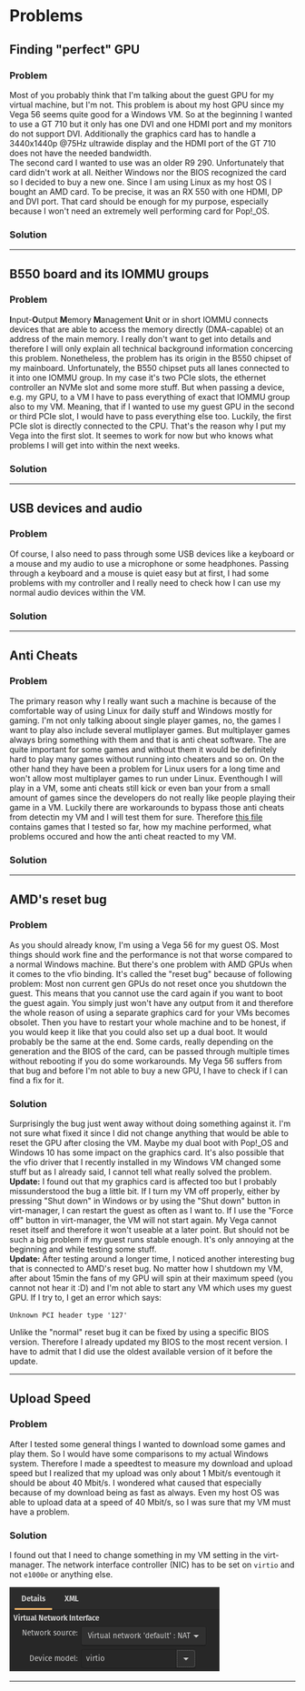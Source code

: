 # Problems
## Finding "perfect" GPU
### **Problem**
Most of you probably think that I'm talking about the guest GPU for my virtual machine, but I'm not. This problem is about my host GPU since my Vega 56 seems quite good for a Windows VM. So at the beginning I wanted to use a GT 710 but it only has one DVI and one HDMI port and my monitors do not support DVI. Additionally the graphics card has to handle a 3440x1440p @75Hz ultrawide display and the HDMI port of the GT 710 does not have the needed bandwidth.  
The second card I wanted to use was an older R9 290. Unfortunately that card didn't work at all. Neither Windows nor the BIOS recognized the card so I decided to buy a new one. Since I am using Linux as my host OS I bought an AMD card. To be precise, it was an RX 550 with one HDMI, DP and DVI port. That card should be enough for my purpose, especially because I won't need an extremely well performing card for Pop!_OS.
### **Solution**

---

## B550 board and its IOMMU groups
### **Problem**
**I**nput-**O**utput **M**emory **M**anagement **U**nit or in short IOMMU connects devices that are able to access the memory directly (DMA-capable) ot an address of the main memory. I really don't want to get into details and therefore I will only explain all technical background information concercing this problem.
Nonetheless, the problem has its origin in the B550 chipset of my mainboard. Unfortunately, the B550 chipset
puts all lanes connected to it into one IOMMU group. In my case it's two PCIe slots, the ethernet controller an NVMe slot and some more stuff. But when passing a device, e.g. my GPU, to a VM I have to pass everything of exact that IOMMU group also to my VM. Meaning, that if I wanted to use my guest GPU in the second or third PCIe slot, I would have to pass everything else too. Luckily, the first PCIe slot is directly connected to the CPU. That's the reason why I put my Vega into the first slot. It seemes to work for now but who knows what problems I will get into within the next weeks.
### **Solution**

---

## USB devices and audio
### **Problem**
Of course, I also need to pass through some USB devices like a keyboard or a mouse and my audio to use a microphone or
some headphones. Passing through a keyboard and a mouse is quiet easy but at first, I had some problems with my
controller and I really need to check how I can use my normal audio devices within the VM.
### **Solution**

---

## Anti Cheats
### **Problem**
The primary reason why I really want such a machine is because of the comfortable way of using Linux for daily stuff
and Windows mostly for gaming. I'm not only talking aboout single player games, no, the games I want to play also
include several mutliplayer games. But multiplayer games always bring something with them and that is anti cheat
software. The are quite important for some games and without them it would be definitely hard to play many games
without running into cheaters and so on. On the other hand they have been a problem for Linux users for a long time
and won't allow most multiplayer games to run under Linux. Eventhough I will play in a VM, some anti cheats still
kick or even ban your from a small amount of games since the developers do not really like people playing their
game in a VM. Luckily there are workarounds to bypass those anti cheats from detectin my VM and I will test them for
sure. Therefore [this file](games.md) contains games that I tested so far, how my machine performed, what problems
occured and how the anti cheat reacted to my VM.
### **Solution**

---

## AMD's reset bug
### **Problem**
As you should already know, I'm using a Vega 56 for my guest OS. Most things should work fine and the performance is 
not that worse compared to a normal Windows machine. But there's one problem with AMD GPUs when it comes to the vfio
binding. It's called the "reset bug" because of following problem: Most non current gen GPUs do not reset once you
shutdown the guest. This means that you cannot use the card again if you want to boot the guest again. You simply just
won't have any output from it and therefore the whole reason of using a separate graphics card for your VMs becomes
obsolet. Then you have to restart your whole machine and to be honest, if you would keep it like that you could also
set up a dual boot. It would probably be the same at the end. Some cards, really depending on the generation and the
BIOS of the card, can be passed through multiple times without rebooting if you do some workarounds. My Vega 56 suffers from that bug and before I'm not able to buy a new GPU, I have to check if I can find a fix for it.
### **Solution**
Surprisingly the bug just went away without doing something against it. I'm not sure what fixed it since I did not
change anything that would be able to reset the GPU after closing the VM. Maybe my dual boot with Pop!_OS and
Windows 10 has some impact on the graphics card. It's also possible that the vfio driver that I recently
installed in my Windows VM changed some stuff but as I already said, I cannot tell what really solved the
problem.  
**Update:** I found out that my graphics card is affected too but I probably missunderstood the bug a little bit.
If I turn my VM off properly, either by pressing "Shut down" in Windows or by using the "Shut down" button in
virt-manager, I can restart the guest as often as I want to. If I use the "Force off" button in virt-manager, the
VM will not start again. My Vega cannot reset itself and therefore it won't useable at a later point. But should 
not be such a big problem if my guest runs stable enough. It's only annoying at the beginning and while testing 
some stuff.  
**Update:** After testing around a longer time, I noticed another interesting bug that is connected to AMD's reset bug.
No matter how I shutdown my VM, after about 15min the fans of my GPU will spin at their maximum speed (you cannot not
hear it :D) and I'm not able to start any VM which uses my guest GPU. If I try to, I get an error which says:  
```
Unknown PCI header type '127'
```
Unlike the "normal" reset bug it can be fixed by using a specific BIOS version. Therefore I already updated my BIOS to
the most recent version. I have to admit that I did use the oldest available version of it before the update.

---

## Upload Speed
### **Problem**
After I tested some general things I wanted to download some games and play them. So I would have some comparisons
to my actual Windows system. Therefore I made a speedtest to measure my download and upload speed but I realized
that my upload was only about 1 Mbit/s eventough it should be about 40 Mbit/s. I wondered what caused that
especially because of my download being as fast as always. Even my host OS was able to upload data at a speed
of 40 Mbit/s, so I was sure that my VM must have a problem.
### **Solution**
I found out that I need to change something in my VM setting in the virt-manager. The network interface controller
(NIC) has to be set on ``virtio`` and not ``e1000e`` or anything else.

![](resources/upload_speed.png)

---

